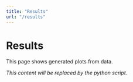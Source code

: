 ```yaml
---
title: "Results"
url: "/results"
---
```


# Results

This page shows generated plots from data.

<!-- START AUTOGENERATED -->

*This content will be replaced by the python script.*

<!-- END AUTOGENERATED -->